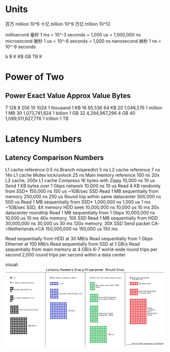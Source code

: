 # Units

百万 million 10^6
十亿 billion 10^9
万亿 trillion 10^12

millisecond 毫秒 1 ms = 10^-3 seconds = 1,000 us = 1,000,000 ns
microsecond 微秒 1 us = 10^-6 seconds = 1,000 ns
nanosecond  纳秒 1 ns = 10^-9 seconds

b
B
K
KB
GB
TB
K

# Power of Two

Power           Exact Value         Approx Value        Bytes
---------------------------------------------------------------
7                             128
8                             256
10                           1024   1 thousand           1 KB
16                         65,536                       64 KB
20                      1,048,576   1 million            1 MB
30                  1,073,741,824   1 billion            1 GB
32                  4,294,967,296                        4 GB
40              1,099,511,627,776   1 trillion           1 TB

# Latency Numbers

Latency Comparison Numbers
--------------------------
L1 cache reference                           0.5 ns
Branch mispredict                            5   ns
L2 cache reference                           7   ns                      14x L1 cache
Mutex lock/unlock                           25   ns
Main memory reference                      100   ns                      20x L2 cache, 200x L1 cache
Compress 1K bytes with Zippy            10,000   ns       10 us
Send 1 KB bytes over 1 Gbps network     10,000   ns       10 us
Read 4 KB randomly from SSD*           150,000   ns      150 us          ~1GB/sec SSD
Read 1 MB sequentially from memory     250,000   ns      250 us
Round trip within same datacenter      500,000   ns      500 us
Read 1 MB sequentially from SSD*     1,000,000   ns    1,000 us    1 ms  ~1GB/sec SSD, 4X memory
HDD seek                            10,000,000   ns   10,000 us   10 ms  20x datacenter roundtrip
Read 1 MB sequentially from 1 Gbps  10,000,000   ns   10,000 us   10 ms  40x memory, 10X SSD
Read 1 MB sequentially from HDD     30,000,000   ns   30,000 us   30 ms 120x memory, 30X SSD
Send packet CA->Netherlands->CA    150,000,000   ns  150,000 us  150 ms

Read sequentially from HDD at 30 MB/s
Read sequentially from 1 Gbps Ethernet at 100 MB/s
Read sequentially from SSD at 1 GB/s
Read sequentially from main memory at 4 GB/s
6-7 world-wide round trips per second
2,000 round trips per second within a data center

visual: ![](./img/math_latency_num.png)
